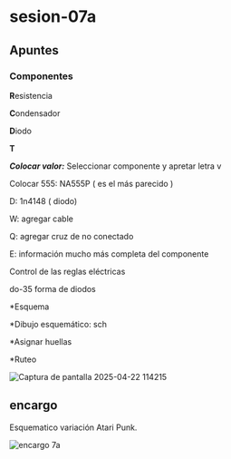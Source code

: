 # sesion-07a

## Apuntes

### Componentes

**R**esistencia

**C**ondensador

**D**iodo

**T**

***Colocar valor:***
Seleccionar componente y apretar letra v

Colocar 555: NA555P ( es el más parecido )

D: 1n4148 ( diodo)

W: agregar cable

Q: agregar cruz de no conectado  

E: información mucho más completa del componente

Control de las reglas eléctricas

do-35 forma de diodos

*Esquema

*Dibujo esquemático: sch

*Asignar huellas

*Ruteo

![Captura de pantalla 2025-04-22 114215](https://github.com/user-attachments/assets/996fbde3-415e-4dab-9985-3a436386ae01)

## encargo

Esquematico variación Atari Punk.

![encargo 7a](https://github.com/user-attachments/assets/53820d88-77bc-4ec6-8314-deb45b97bd44)
